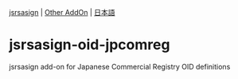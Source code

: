[jsrsasign](https://github.com/kjur/jsrsasign/) | [Other AddOn](https://github.com/kjur/jsrsasign/wiki/jsrsasign-Add-On) | [日本語](README.ja.md)

# jsrsasign-oid-jpcomreg
jsrsasign add-on for Japanese Commercial Registry OID definitions
